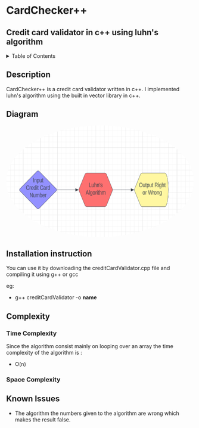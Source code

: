 # CardChecker++

## Credit card validator in c++ using luhn's algorithm

<!-- TABLE OF CONTENTS -->
<details>
  <summary>Table of Contents</summary>
  <ol>
    <li><a href="#description">Description</a></li>
    <li><a href="#diagram">Diagram</a></li>
    <li><a href="#installation instruction">Installation Instruction</a></li>
    <li>
      <a href="#complexity">Complexity</a>
      <ul>
        <li><a href="#time complexity">Time Complexity</a></li>
        <li><a href="#space complexity">Space Complexity</a></li>
      </ul>
    </li>
    <li><a href="#known issues">Known Issues</a></li>
  </ol>
</details>

## Description

CardChecker++ is a credit card validator written in c++. I implemented luhn's algorithm using the built in vector library in c++.

## Diagram
  
 <a href="url"><img src="images/diagram.png" width="640" height="300" style="border-radius:90%"></a>

## Installation instruction

You can use it by downloading the creditCardValidator.cpp file and compiling it using g++ or gcc

eg:
* g++ creditCardValidator -o **name**

## Complexity

  ### Time Complexity
  Since the algorithm consist mainly on looping over an array the time complexity of the algorithm is :
  * O(n)

  ### Space Complexity

## Known Issues

* The algorithm the numbers given to the algorithm are wrong which makes the result false.

